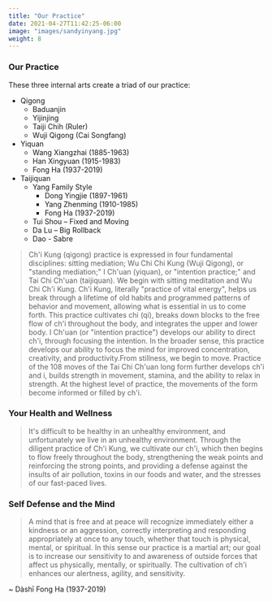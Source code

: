 ```yaml
---
title: "Our Practice"
date: 2021-04-27T11:42:25-06:00
image: "images/sandyinyang.jpg"
weight: 8
---
```


### Our Practice

These three internal arts create a triad of our practice:

- Qigong
  - Baduanjin
  - Yijinjing
  - Taiji Chih (Ruler)
  - Wuji Qigong (Cai Songfang)
- Yiquan
  - Wang Xiangzhai (1885-1963)
  - Han Xingyuan (1915-1983)
  - Fong Ha (1937-2019)
- Taijiquan
  - Yang Family Style
    - Dong Yingjie (1897-1961)
    - Yang Zhenming (1910-1985)
    - Fong Ha (1937-2019)
  - Tui Shou – Fixed and Moving
  - Da Lu – Big Rollback
  - Dao - Sabre

> Ch'i Kung (qigong) practice is expressed in four fundamental disciplines: sitting mediation; Wu Chi Chi Kung (Wuji Qigong), or "standing mediation;" I Ch'uan (yiquan), or "intention practice;" and Tai Chi Ch'uan (taijiquan). We begin with sitting meditation and Wu Chi Ch'i Kung. Ch'i Kung, literally "practice of vital energy", helps us break through a lifetime of old habits and programmed patterns of behavior and movement, allowing what is essential in us to come forth. This practice cultivates chi (qi), breaks down blocks to the free flow of ch'i throughout the body, and integrates the upper and lower body. I Ch'uan (or "intention practice") develops our ability to direct ch'i, through focusing the intention. In the broader sense, this practice develops our ability to focus the mind for improved concentration, creativity, and productivity.From stillness, we begin to move. Practice of the 108 moves of the Tai Chi Ch'uan long form further develops ch'i and i, builds strength in movement, stamina, and the ability to relax in strength. At the highest level of practice, the movements of the form become informed or filled by ch'i.

### Your Health and Wellness

> It's difficult to be healthy in an unhealthy environment, and unfortunately we live in an unhealthy environment. Through the diligent practice of Ch'i Kung, we cultivate our ch'i, which then begins to flow freely throughout the body, strengthening the weak points and reinforcing the strong points, and providing a defense against the insults of air pollution, toxins in our foods and water, and the stresses of our fast-paced lives.

### Self Defense and the Mind

> A mind that is free and at peace will recognize immediately either a kindness or an aggression, correctly interpreting and responding appropriately at once to any touch, whether that touch is physical, mental, or spiritual. In this sense our practice is a martial art; our goal is to increase our sensitivity to and awareness of outside forces that affect us physically, mentally, or spiritually. The cultivation of ch'i enhances our alertness, agility, and sensitivity.

~ Dàshī Fong Ha (1937-2019)

